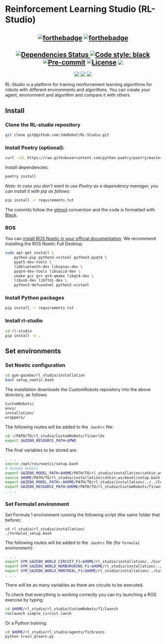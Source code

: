 # Reinforcement Learning Studio (RL-Studio)


<div align="center">

[![forthebadge](https://forthebadge.com/images/badges/for-robots.svg)](https://forthebadge.com) [![forthebadge](https://forthebadge.com/images/badges/made-with-python.svg)](https://forthebadge.com)
------
[![Dependencies Status](https://img.shields.io/badge/dependencies-up%20to%20date-brightgreen.svg) ](https://github.com/TezRomacH/python-package-template/pulls?utf8=%E2%9C%93&q=is%3Apr%20author%3Aapp%2Fdependabot)[![Code style: black](https://img.shields.io/badge/code%20style-black-000000.svg) ](https://github.com/psf/black) [![Pre-commit](https://img.shields.io/badge/pre--commit-enabled-brightgreen?logo=pre-commit&logoColor=white)](https://github.com/TezRomacH/python-package-template/blob/master/.pre-commit-config.yaml) [![License](https://img.shields.io/github/license/TezRomacH/python-package-template)](https://github.com/JdeRobot/RL-Studio/blob/main/LICENSE.md) ![](https://img.shields.io/badge/Dependencies-Poetry-blue)
-----
![](https://img.shields.io/badge/Gazebo-11-orange) ![](https://img.shields.io/badge/ROS-Noetic-blue) ![](https://img.shields.io/badge/Python-3.8-yellowInstall)

</div>



RL-Studio is a platform for training reinforcement learning algorithms for robots with different environments and algorithms. You can create your agent, environment and algorithm and compare it with others.

## Install

### Clone the RL-studio repository

```bash
git clone git@github.com:JdeRobot/RL-Studio.git
```

### Install Poetry (optional):

```bash
curl -sSL https://raw.githubusercontent.com/python-poetry/poetry/master/get-poetry.py | python3 -
```

Install dependencies:

```bash
poetry install
```

*Note: In case you don't want to use Poetry as a dependency manager, you can install it with pip as follows:*

```bash
pip install -r requirements.txt
```

The commits follow the [gitmoji](https://gitmoji.dev/) convention and the code is formatted with [Black](https://black.readthedocs.io/en/stable/).

### ROS

You can [install ROS Noetic in your official documentation](http://wiki.ros.org/noetic/Installation/Ubuntu). We recommend installing the ROS Noetic Full Desktop.

```bash
sudo apt-get install \
    python-pip python3-vcstool python3-pyqt4 \
    pyqt5-dev-tools \
    libbluetooth-dev libspnav-dev \
    pyqt4-dev-tools libcwiid-dev \
    cmake gcc g++ qt4-qmake libqt4-dev \
    libusb-dev libftdi-dev \
    python3-defusedxml python3-vcstool
```

### Install Python packages

```bash
pip install -r requirements.txt
```

### Install rl-studio

```bash
cd rl-studio
pip install -e .
```

## Set environments

### Set Noetic configuration

```bash
cd gym-gazebo/rl_studio/installation
bash setup_noetic.bash
```

The installation downloads the CustomRobots repository into the above directory, as follows:

```bash
CustomRobots/
envs/
installation/
wrappers/
```

The following routes will be added to the `.bashrc` file:

```bash
cd ~/PATH/TO/rl_studio/CustomRobots/f1/worlds
export GAZEBO_RESOURCE_PATH=$PWD
```

The final variables to be stored are:

```bash
. . .
source /opt/ros/noetic/setup.bash
# Gazebo models
export GAZEBO_MODEL_PATH=$HOME/PATH/TO/rl_studio/installation/catkin_ws/../../CustomRobots/f1/models
source $HOME/PATH/TO/rl_studio/installation/catkin_ws/devel/setup.bash
export GAZEBO_MODEL_PATH=:$HOME/PATH/TO/rl_studio/installation/../../CustomRobots/f1/models
export GAZEBO_RESOURCE_PATH=$HOME/PATH/TO/rl_studio/CustomRobots/f1/worlds
. . .
```

### Set Formula1 environment

Set Formula 1 environment running the following script (the same folder that before):

```
cd rl_studio/rl_studio/installation/
./formula1_setup.bash
```

The following routes will be added to the `.bashrc` file (for `formula1` environment):

```bash
. . .
export GYM_GAZEBO_WORLD_CIRCUIT_F1=$HOME/rl_studio/installation/../CustomRobots/f1/worlds/simple_circuit.world
export GYM_GAZEBO_WORLD_NURBURGRING_F1=$HOME/rl_studio/installation/../CustomRobots/f1/worlds/nurburgring_line.world
export GYM_GAZEBO_WORLD_MONTREAL_F1=$HOME/rl_studio/installation/../CustomRobots/f1/worlds/montreal_line.world
. . .
```

There will be as many variables as there are circuits to be executed.

To check that everything is working correctly you can try launching a ROS exercise by typing:

```bash
cd $HOME/rl_studio/rl_studio/CustomRobots/f1/launch
roslaunch simple_circuit.lanch
```

Or a Python training:

```bash
cd $HOME/rl_studio/rl_studio/agents/f1/brains
python train_qlearn.py
```
